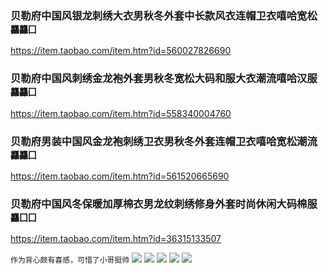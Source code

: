 ### 贝勒府中国风银龙刺绣大衣男秋冬外套中长款风衣连帽卫衣嘻哈宽松`龘龘囗`
https://item.taobao.com/item.htm?id=560027826690

### 贝勒府中国风刺绣金龙袍外套男秋冬宽松大码和服大衣潮流嘻哈汉服`龘龘囗`
https://item.taobao.com/item.htm?id=558340004760

### 贝勒府男装中国风金龙袍刺绣卫衣男秋冬外套连帽卫衣嘻哈宽松潮流`龘龘囗`
https://item.taobao.com/item.htm?id=561520665690

### 贝勒府中国风冬保暖加厚棉衣男龙纹刺绣修身外套时尚休闲大码棉服`龘囗囗`
https://item.taobao.com/item.htm?id=36315133507

`作为背心颇有喜感，可惜了小哥挺帅`
![](https://img.alicdn.com/imgextra/i2/1659648232/TB2H2jmrVXXXXcCXpXXXXXXXXXX_!!1659648232.jpg)
![](https://img.alicdn.com/imgextra/i1/1659648232/TB2cCHxrVXXXXbaXpXXXXXXXXXX_!!1659648232.jpg)
![](https://img.alicdn.com/imgextra/i1/1659648232/TB2NoHjrVXXXXczXpXXXXXXXXXX_!!1659648232.jpg)
![](https://img.alicdn.com/imgextra/i4/1659648232/TB2NQvVrVXXXXbJXXXXXXXXXXXX_!!1659648232.jpg)
![](https://img.alicdn.com/imgextra/i3/1659648232/TB28vHKrVXXXXXNXpXXXXXXXXXX_!!1659648232.jpg)
